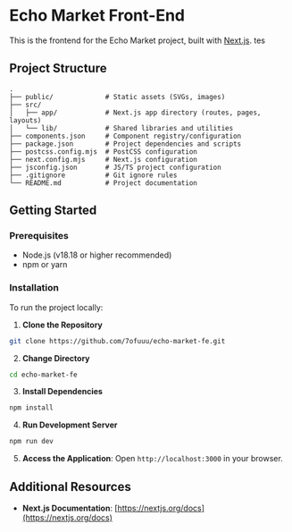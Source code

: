 # Echo Market Front-End

This is the frontend for the Echo Market project, built with [Next.js](https://nextjs.org/).
tes

## Project Structure

```
.
├── public/             # Static assets (SVGs, images)
├── src/
│   ├── app/            # Next.js app directory (routes, pages, layouts)
│   └── lib/            # Shared libraries and utilities
├── components.json     # Component registry/configuration
├── package.json        # Project dependencies and scripts
├── postcss.config.mjs  # PostCSS configuration
├── next.config.mjs     # Next.js configuration
├── jsconfig.json       # JS/TS project configuration
├── .gitignore          # Git ignore rules
└── README.md           # Project documentation
```

## Getting Started

### Prerequisites

- Node.js (v18.18 or higher recommended)
- npm or yarn

### Installation

To run the project locally:

1. **Clone the Repository**

```bash
git clone https://github.com/7ofuuu/echo-market-fe.git
```

2. **Change Directory**

```bash
cd echo-market-fe
```

3. **Install Dependencies**

```bash
npm install
```

4. **Run Development Server**

```bash
npm run dev
```

5. **Access the Application**: Open `http://localhost:3000` in your browser.

## Additional Resources

- **Next.js Documentation**: [https://nextjs.org/docs](https://nextjs.org/docs)
